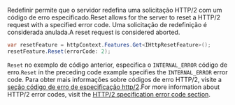 <span data-ttu-id="f7ca3-101">Redefinir permite que o servidor redefina uma solicitação HTTP/2 com um código de erro especificado.</span><span class="sxs-lookup"><span data-stu-id="f7ca3-101">Reset allows for the server to reset a HTTP/2 request with a specified error code.</span></span> <span data-ttu-id="f7ca3-102">Uma solicitação de redefinição é considerada anulada.</span><span class="sxs-lookup"><span data-stu-id="f7ca3-102">A reset request is considered aborted.</span></span>

```csharp
var resetFeature = httpContext.Features.Get<IHttpResetFeature>();
resetFeature.Reset(errorCode: 2);
```

<span data-ttu-id="f7ca3-103">`Reset` no exemplo de código anterior, especifica o `INTERNAL_ERROR` código de erro.</span><span class="sxs-lookup"><span data-stu-id="f7ca3-103">`Reset` in the preceding code example specifies the `INTERNAL_ERROR` error code.</span></span> <span data-ttu-id="f7ca3-104">Para obter mais informações sobre códigos de erro HTTP/2, visite a [seção código de erro de especificação http/2](https://tools.ietf.org/html/rfc7540#page-50).</span><span class="sxs-lookup"><span data-stu-id="f7ca3-104">For more information about HTTP/2 error codes, visit the [HTTP/2 specification error code section](https://tools.ietf.org/html/rfc7540#page-50).</span></span>